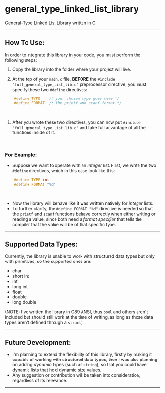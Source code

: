 # general_type_linked_list_library
General-Type Linked List Library written in C 

- - -

## How To Use:

In order to integrate this library in your code, you must perform the following steps:

1.  Copy the library into the folder where your project will live.

2.  At the top of your ``main.c`` file, **BEFORE** the ``#include "full_general_type_list_lib.c"`` preprocessor directive, you must specify these two ``#define`` directives: 

```C
    #define TYPE    /* your chosen type goes here */
    #define FORMAT  /* the printf and scanf format */
```



<br>

1.  After you wrote these two directives, you can now put ``#include "full_general_type_list_lib.c"`` and take full advantage of all the functions inside of it.

<br>

### For Example:
- Suppose we want to operate with an _integer_ list. First, we write the two ``#define`` directives, which in this case look like this: 

```C
    #define TYPE int
    #define FORMAT "%d"
```

<br>

- Now the library will behave like it was written natively for _integer_ lists.
- To further clarify, the ``#define FORMAT "%d"`` directive is needed so that the ``printf`` and ``scanf`` functions behave correctly when either writing or reading a value, since both need a _format specifier_ that tells the compiler that the value will be of that specific type.

- - -

## Supported Data Types:

Currently, the library is unable to work with structured data types but only with primitives, so the supported ones are:

- char
- short int
- int
- long int
- float
- double
- long double

(NOTE: I've written the library in C89 ANSI, thus ``bool`` and others aren't included but should still work at the time of writing, as long as those data types aren't defined through a ``struct``)

- - -

## Future Development:

- I'm planning to extend the flexibility of this library, firstly by making it capable of working with structured data types, then I was also planning on adding _dynamic_ types (such as ``string``), so that you could have dynamic lists that hold dynamic size values.
- Any suggestion or contribution will be taken into consideration, regardless of its relevance.

- - -
